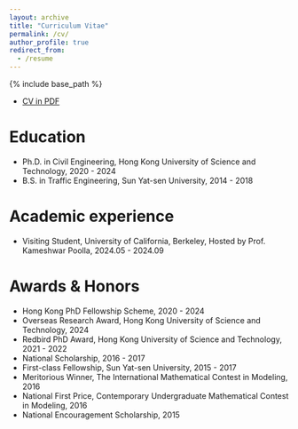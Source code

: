 ```yaml
---
layout: archive
title: "Curriculum Vitae"
permalink: /cv/
author_profile: true
redirect_from:
  - /resume
---
```


{% include base_path %}

* [CV in PDF](https://jgaoax.github.io/files/CV_JG.pdf)

Education
======
* Ph.D. in Civil Engineering, Hong Kong University of Science and Technology, 2020 - 2024
* B.S. in Traffic Engineering, Sun Yat-sen University, 2014 - 2018

Academic experience
======
* Visiting Student, University of California, Berkeley, Hosted by Prof. Kameshwar Poolla, 2024.05 - 2024.09

Awards & Honors
======
* Hong Kong PhD Fellowship Scheme, 2020 - 2024
* Overseas Research Award, Hong Kong University of Science and Technology, 2024
* Redbird PhD Award, Hong Kong University of Science and Technology, 2021 - 2022
* National Scholarship, 2016 - 2017
* First-class Fellowship, Sun Yat-sen University, 2015 - 2017 
* Meritorious Winner, The International Mathematical Contest in Modeling, 2016
* National First Price, Contemporary Undergraduate Mathematical Contest in Modeling, 2016
* National Encouragement Scholarship, 2015



